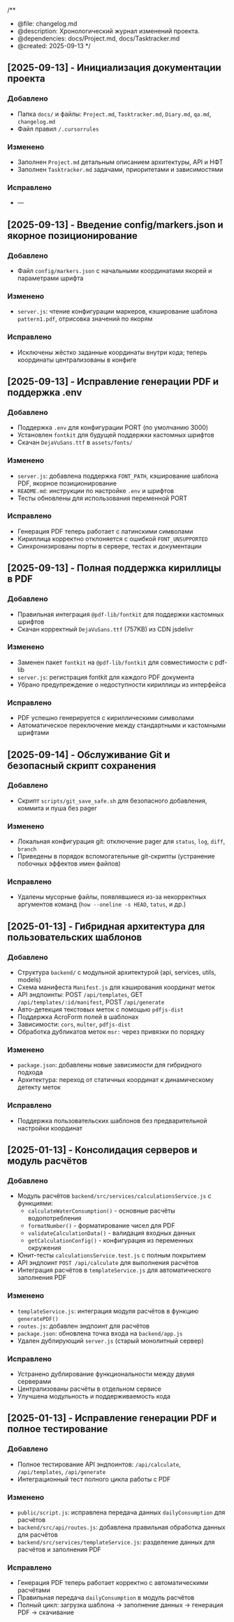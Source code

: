 /**
 * @file: changelog.md
 * @description: Хронологический журнал изменений проекта.
 * @dependencies: docs/Project.md, docs/Tasktracker.md
 * @created: 2025-09-13
 */

## [2025-09-13] - Инициализация документации проекта
### Добавлено
- Папка `docs/` и файлы: `Project.md`, `Tasktracker.md`, `Diary.md`, `qa.md`, `changelog.md`
- Файл правил `/.cursorrules`

### Изменено
- Заполнен `Project.md` детальным описанием архитектуры, API и НФТ
- Заполнен `Tasktracker.md` задачами, приоритетами и зависимостями

### Исправлено
- —

## [2025-09-13] - Введение config/markers.json и якорное позиционирование
### Добавлено
- Файл `config/markers.json` с начальными координатами якорей и параметрами шрифта

### Изменено
- `server.js`: чтение конфигурации маркеров, кэширование шаблона `pattern1.pdf`, отрисовка значений по якорям

### Исправлено
- Исключены жёстко заданные координаты внутри кода; теперь координаты централизованы в конфиге

## [2025-09-13] - Исправление генерации PDF и поддержка .env
### Добавлено
- Поддержка `.env` для конфигурации PORT (по умолчанию 3000)
- Установлен `fontkit` для будущей поддержки кастомных шрифтов
- Скачан `DejaVuSans.ttf` в `assets/fonts/`

### Изменено
- `server.js`: добавлена поддержка `FONT_PATH`, кэширование шаблона PDF, якорное позиционирование
- `README.md`: инструкции по настройке `.env` и шрифтов
- Тесты обновлены для использования переменной PORT

### Исправлено
- Генерация PDF теперь работает с латинскими символами
- Кириллица корректно отклоняется с ошибкой `FONT_UNSUPPORTED`
- Синхронизированы порты в сервере, тестах и документации

## [2025-09-13] - Полная поддержка кириллицы в PDF
### Добавлено
- Правильная интеграция `@pdf-lib/fontkit` для поддержки кастомных шрифтов
- Скачан корректный `DejaVuSans.ttf` (757KB) из CDN jsdelivr

### Изменено
- Заменен пакет `fontkit` на `@pdf-lib/fontkit` для совместимости с pdf-lib
- `server.js`: регистрация fontkit для каждого PDF документа
- Убрано предупреждение о недоступности кириллицы из интерфейса

### Исправлено
- PDF успешно генерируется с кириллическими символами
- Автоматическое переключение между стандартными и кастомными шрифтами

## [2025-09-14] - Обслуживание Git и безопасный скрипт сохранения
### Добавлено
- Скрипт `scripts/git_save_safe.sh` для безопасного добавления, коммита и пуша без pager

### Изменено
- Локальная конфигурация git: отключение pager для `status`, `log`, `diff`, `branch`
- Приведены в порядок вспомогательные git-скрипты (устранение побочных эффектов имен файлов)

### Исправлено
- Удалены мусорные файлы, появлявшиеся из-за некорректных аргументов команд (`how --oneline -s HEAD`, `tatus`, и др.)

## [2025-01-13] - Гибридная архитектура для пользовательских шаблонов
### Добавлено
- Структура `backend/` с модульной архитектурой (api, services, utils, models)
- Схема манифеста `Manifest.js` для кэширования координат меток
- API эндпоинты: POST `/api/templates`, GET `/api/templates/:id/manifest`, POST `/api/generate`
- Авто-детекция текстовых меток с помощью `pdfjs-dist`
- Поддержка AcroForm полей в шаблонах
- Зависимости: `cors`, `multer`, `pdfjs-dist`
- Обработка дубликатов меток `msr:` через привязки по порядку

### Изменено
- `package.json`: добавлены новые зависимости для гибридного подхода
- Архитектура: переход от статичных координат к динамическому детекту меток

### Исправлено
- Поддержка пользовательских шаблонов без предварительной настройки координат

## [2025-01-13] - Консолидация серверов и модуль расчётов
### Добавлено
- Модуль расчётов `backend/src/services/calculationsService.js` с функциями:
  - `calculateWaterConsumption()` - основные расчёты водопотребления
  - `formatNumber()` - форматирование чисел для PDF
  - `validateCalculationData()` - валидация входных данных
  - `getCalculationConfig()` - конфигурация из переменных окружения
- Юнит-тесты `calculationsService.test.js` с полным покрытием
- API эндпоинт `POST /api/calculate` для выполнения расчётов
- Интеграция расчётов в `templateService.js` для автоматического заполнения PDF

### Изменено
- `templateService.js`: интеграция модуля расчётов в функцию `generatePDF()`
- `routes.js`: добавлен эндпоинт для расчётов
- `package.json`: обновлена точка входа на `backend/app.js`
- Удален дублирующий `server.js` (старый монолитный сервер)

### Исправлено
- Устранено дублирование функциональности между двумя серверами
- Централизованы расчёты в отдельном сервисе
- Улучшена модульность и поддерживаемость кода

## [2025-01-13] - Исправление генерации PDF и полное тестирование
### Добавлено
- Полное тестирование API эндпоинтов: `/api/calculate`, `/api/templates`, `/api/generate`
- Интеграционный тест полного цикла работы с PDF

### Изменено
- `public/script.js`: исправлена передача данных `dailyConsumption` для расчётов
- `backend/src/api/routes.js`: добавлена правильная обработка данных для расчётов
- `backend/src/services/templateService.js`: разделение данных для расчётов и заполнения PDF

### Исправлено
- Генерация PDF теперь работает корректно с автоматическими расчётами
- Правильная передача `dailyConsumption` в модуль расчётов
- Полный цикл: загрузка шаблона → заполнение данных → генерация PDF → скачивание

